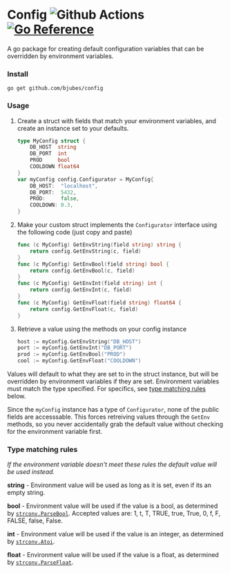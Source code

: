 # Config ![Github Actions](https://github.com/bjubes/config/actions/workflows/tests.yml/badge.svg) [![Go Reference](https://pkg.go.dev/badge/github.com/bjubes/config.svg)](https://pkg.go.dev/github.com/bjubes/config)

A go package for creating default configuration variables that can be overridden by environment variables.

### Install
```
go get github.com/bjubes/config
```

### Usage

1. Create a struct with fields that match your environment variables, and create an instance set to your defaults.
	```go
	type MyConfig struct {
		DB_HOST  string
		DB_PORT  int
		PROD     bool
		COOLDOWN float64
	}
	var myConfig config.Configurator = MyConfig{
		DB_HOST:  "localhost",
		DB_PORT:  5432,
		PROD:     false,
		COOLDOWN: 0.3,
	}
	```

2. Make your custom struct implements the `Configurator` interface using the following code (just copy and paste)
	```go
	func (c MyConfig) GetEnvString(field string) string {
		return config.GetEnvString(c, field)
	}
	func (c MyConfig) GetEnvBool(field string) bool {
		return config.GetEnvBool(c, field)
	}
	func (c MyConfig) GetEnvInt(field string) int {
		return config.GetEnvInt(c, field)
	}
	func (c MyConfig) GetEnvFloat(field string) float64 {
		return config.GetEnvFloat(c, field)
	}
	```

3. Retrieve a value using the methods on your config instance 
	```go
	host := myConfig.GetEnvString("DB_HOST")
	port := myConfig.GetEnvInt("DB_PORT")
	prod := myConfig.GetEnvBool("PROD")
	cool := myConfig.GetEnvFloat("COOLDOWN")
	```

Values will default to what they are set to in the struct instance, but will be overridden by environment variables if they are set.
Environment variables must match the type specified. For specifics, see [type matching rules](#type-matching-rules) below.

Since the `myConfig` instance has a type of `Configurator`, none of the public fields are accesssable. This forces retreiving values through the `GetEnv` methods, so you never accidentally grab the default value without checking for the environment variable first.


### Type matching rules
_If the environment variable doesn't meet these rules the default value will be used instead._

**string** - Environment value will be used as long as it is set, even if its an empty string.

**bool** - Environment value will be used if the value is a bool, as determined by [`strconv.ParseBool`](https://pkg.go.dev/strconv#ParseBool). Accepted values are: 1, t, T, TRUE, true, True, 0, f, F, FALSE, false, False.

**int** - Environment value will be used if the value is an integer, as determined by [`strconv.Atoi`](https://pkg.go.dev/strconv#Atoi).

**float** - Environment value will be used if the value is a float, as determined by [`strconv.ParseFloat`](https://pkg.go.dev/strconv#ParseFloat).
